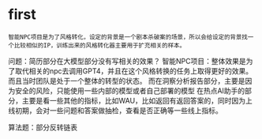# first
    智能NPC项目是为了风格转化，设定的背景是一个剧本杀破案的场景，所以会给设定的背景找一个比较相似的IP，训练出来的风格转化器主要用于扩充相关的样本。

    
问题：简历部分在大模型部分没有写相关的效果？
    智能NPC项目：整体效果是为了取代相关的npc去调用GPT4，并且在这个风格转换的任务上取得更好的效果。而且当时团队是处于一个整体的转型的状态。
    而在洞察分析报告部分，主要是因为安全的风险，只能使用一些内部的模型或者自己部署的模型
    在热点AI助手的部分，主要是看一些其他的指标，比如WAU，比如返回有返回答案的，同时因为上线初期，会对一些问题和答案做抽检，查看是否正确等一些线上指标。


算法题：部分反转链表


